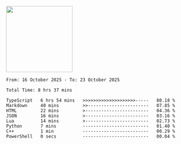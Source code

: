 <img height="180em" src="https://github-readme-stats-eight-theta.vercel.app/api?username=bkundev&show_icons=true&theme=radical&include_all_commits=true&count_private=true"/>
<!--START_SECTION:waka-->

```all_time
From: 16 October 2025 - To: 23 October 2025

Total Time: 8 hrs 37 mins

TypeScript   6 hrs 54 mins   >>>>>>>>>>>>>>>>>>>>-----   80.18 %
Markdown     40 mins         >>-----------------------   07.85 %
HTML         22 mins         >------------------------   04.36 %
JSON         16 mins         >------------------------   03.16 %
Lua          14 mins         >------------------------   02.73 %
Python       7 mins          -------------------------   01.40 %
C++          1 min           -------------------------   00.29 %
PowerShell   0 secs          -------------------------   00.04 %
```

<!--END_SECTION:waka-->
